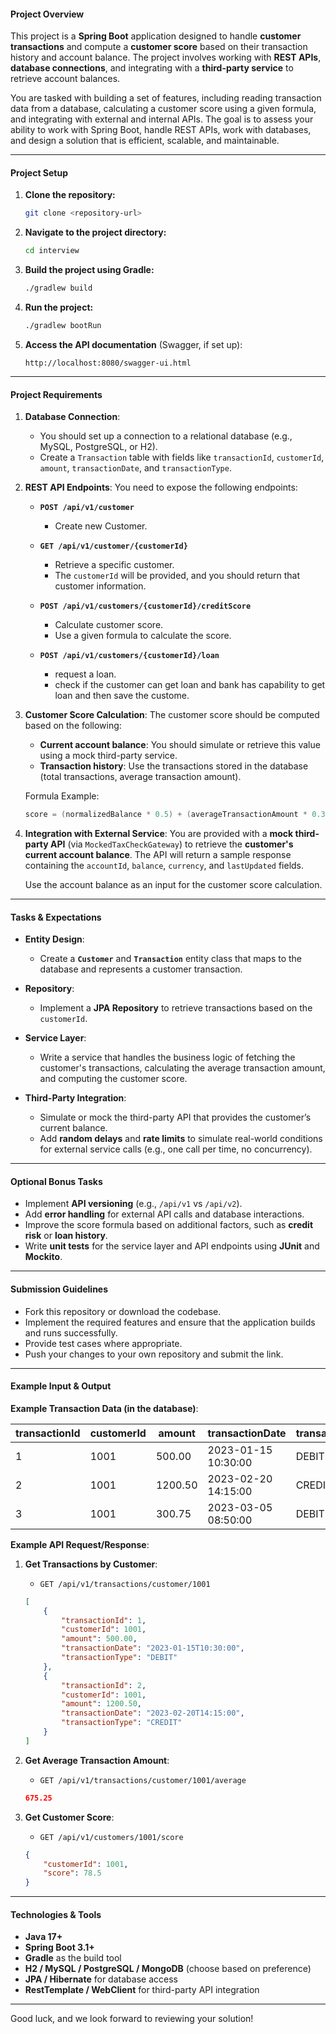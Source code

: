 #### **Project Overview**

This project is a **Spring Boot** application designed to handle **customer transactions** and compute a **customer score** based on their transaction history and account balance. The project involves working with **REST APIs**, **database connections**, and integrating with a **third-party service** to retrieve account balances.

You are tasked with building a set of features, including reading transaction data from a database, calculating a customer score using a given formula, and integrating with external and internal APIs. The goal is to assess your ability to work with Spring Boot, handle REST APIs, work with databases, and design a solution that is efficient, scalable, and maintainable.

---

#### **Project Setup**

1. **Clone the repository:**
   ```bash
   git clone <repository-url>
   ```

2. **Navigate to the project directory:**
   ```bash
   cd interview
   ```

3. **Build the project using Gradle:**
   ```bash
   ./gradlew build
   ```

4. **Run the project:**
   ```bash
   ./gradlew bootRun
   ```

5. **Access the API documentation** (Swagger, if set up):
   ```
   http://localhost:8080/swagger-ui.html
   ```

---

#### **Project Requirements**

1. **Database Connection**:
    - You should set up a connection to a relational database (e.g., MySQL, PostgreSQL, or H2).
    - Create a `Transaction` table with fields like `transactionId`, `customerId`, `amount`, `transactionDate`, and `transactionType`.

2. **REST API Endpoints**:
   You need to expose the following endpoints:

   - **`POST /api/v1/customer`**
      - Create new Customer.

   - **`GET /api/v1/customer/{customerId}`**
     - Retrieve  a specific customer.
     - The `customerId` will be provided, and you should return that customer information.

   - **`POST /api/v1/customers/{customerId}/creditScore`**
     - Calculate customer score.
     - Use a given formula to calculate the score.
     
   - **`POST /api/v1/customers/{customerId}/loan`**
      - request a loan.
      - check if the customer can get loan and bank has capability to get loan and then save the custome.

3. **Customer Score Calculation**:
   The customer score should be computed based on the following:
    - **Current account balance**: You should simulate or retrieve this value using a mock third-party service.
    - **Transaction history**: Use the transactions stored in the database (total transactions, average transaction amount).

   Formula Example:
   ```java
   score = (normalizedBalance * 0.5) + (averageTransactionAmount * 0.3) + (transactionCount * 0.2)
   ```

4. **Integration with External Service**:
   You are provided with a **mock third-party API** (via `MockedTaxCheckGateway`) to retrieve the **customer's current account balance**. The API will return a sample response containing the `accountId`, `balance`, `currency`, and `lastUpdated` fields.

   Use the account balance as an input for the customer score calculation.

---

#### **Tasks & Expectations**

- **Entity Design**:
    - Create a **`Customer`** and **`Transaction`** entity class that maps to the database and represents a customer transaction.

- **Repository**:
    - Implement a **JPA Repository** to retrieve transactions based on the `customerId`.

- **Service Layer**:
    - Write a service that handles the business logic of fetching the customer's transactions, calculating the average transaction amount, and computing the customer score.

- **Third-Party Integration**:
    - Simulate or mock the third-party API that provides the customer’s current balance.
    - Add **random delays** and **rate limits** to simulate real-world conditions for external service calls (e.g., one call per time, no concurrency).
---

#### **Optional Bonus Tasks**

- Implement **API versioning** (e.g., `/api/v1` vs `/api/v2`).
- Add **error handling** for external API calls and database interactions.
- Improve the score formula based on additional factors, such as **credit risk** or **loan history**.
- Write **unit tests** for the service layer and API endpoints using **JUnit** and **Mockito**.

---

#### **Submission Guidelines**

- Fork this repository or download the codebase.
- Implement the required features and ensure that the application builds and runs successfully.
- Provide test cases where appropriate.
- Push your changes to your own repository and submit the link.

---

#### **Example Input & Output**

**Example Transaction Data (in the database)**:

| transactionId | customerId | amount | transactionDate      | transactionType |
|---------------|------------|--------|----------------------|-----------------|
| 1             | 1001       | 500.00 | 2023-01-15 10:30:00  | DEBIT           |
| 2             | 1001       | 1200.50| 2023-02-20 14:15:00  | CREDIT          |
| 3             | 1001       | 300.75 | 2023-03-05 08:50:00  | DEBIT           |

**Example API Request/Response**:

1. **Get Transactions by Customer**:
    - `GET /api/v1/transactions/customer/1001`
   ```json
   [
       {
           "transactionId": 1,
           "customerId": 1001,
           "amount": 500.00,
           "transactionDate": "2023-01-15T10:30:00",
           "transactionType": "DEBIT"
       },
       {
           "transactionId": 2,
           "customerId": 1001,
           "amount": 1200.50,
           "transactionDate": "2023-02-20T14:15:00",
           "transactionType": "CREDIT"
       }
   ]
   ```

2. **Get Average Transaction Amount**:
    - `GET /api/v1/transactions/customer/1001/average`
   ```json
   675.25
   ```

3. **Get Customer Score**:
    - `GET /api/v1/customers/1001/score`
   ```json
   {
       "customerId": 1001,
       "score": 78.5
   }
   ```

---

#### **Technologies & Tools**

- **Java 17+**
- **Spring Boot 3.1+**
- **Gradle** as the build tool
- **H2 / MySQL / PostgreSQL / MongoDB** (choose based on preference)
- **JPA / Hibernate** for database access
- **RestTemplate / WebClient** for third-party API integration

---

Good luck, and we look forward to reviewing your solution!